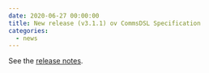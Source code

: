 ```yaml
---
date: 2020-06-27 00:00:00 
title: New release (v3.1.1) ov CommsDSL Specification
categories:
  - news
---
```

See the [release notes](https://github.com/commschamp/CommsDSL-Specification/releases/tag/v3.1.1).


